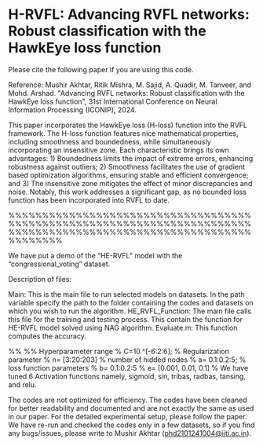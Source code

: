 # H-RVFL: Advancing RVFL networks: Robust classification with the HawkEye loss function

Please cite the following paper if you are using this code. 

Reference: Mushir Akhtar, Ritik Mishra, M. Sajid, A. Quadir, M. Tanveer, and Mohd. Arshad. "Advancing RVFL networks: Robust classification with the HawkEye loss function", 31st International Conference on Neural Information Processing (ICONIP), 2024.

This paper incorporates the HawkEye loss (H-loss) function into the RVFL framework. The H-loss function features nice mathematical properties, including smoothness and boundedness, while simultaneously incorporating an insensitive zone. Each characteristic brings its own advantages: 1) Boundedness limits the impact of extreme errors, enhancing robustness against outliers; 2) Smoothness facilitates the use of gradient based optimization algorithms, ensuring stable and efficient convergence; and 3) The insensitive zone mitigates the effect of minor discrepancies and noise. Notably, this work addresses a significant gap, as no bounded loss function has been incorporated into RVFL to date.

%%%%%%%%%%%%%%%%%%%%%%%%%%%%%%%%%%%%%%%%%%%%%%%%%%%%%%%%%%%%%%%%%%%%%%%%%%%%%%%%%%%%%%%%%%%%%%%%%%%%%%%%%%%%%%%%%%%% 

We have put a demo of the “HE-RVFL” model with the “congressional_voting” dataset.


Description of files:

Main: This is the main file to run selected models on datasets. In the path variable specify the path to the folder containing the codes and datasets on which you wish to run the algorithm.
HE_RVFL_Function: The main file calls this file for the training and testing process. This contain the function for HE-RVFL model solved using NAG algorithm.
Evaluate.m: This function computes the accuracy.


%% %% Hyperparameter range
% C=10.^[-6:2:6];  % Regularization parameter
% n= [3:20:203]    % number of hidded nodes
% a= 0.1:0.2:5;    % loss function parameters
% b= 0.1:0.2:5
% e= [0.001, 0.01, 0.1]
% We have tuned 6 Activation functions namely, sigmoid, sin, tribas, radbas, tansing, and relu.


The codes are not optimized for efficiency. The codes have been cleaned for better readability and documented and are not exactly the same as used in our paper. For the detailed experimental setup, please follow the paper. We have re-run and checked the codes only in a few datasets, so if you find any bugs/issues, please write to Mushir Akhtar (phd2101241004@iiti.ac.in).
